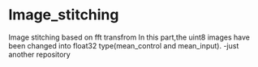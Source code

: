 # Image_stitching
Image stitching based on fft transfrom
In this part,the uint8 images have been changed into float32 type(mean_control and mean_input).
-just another repository

